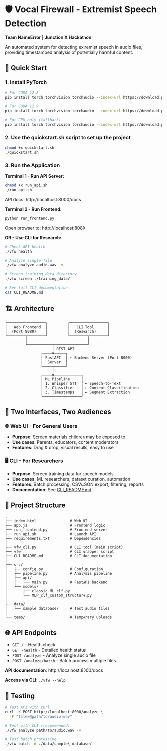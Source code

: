 # 🛡️ Vocal Firewall - Extremist Speech Detection

**Team NameError | Junction X Hackathon**

An automated system for detecting extremist speech in audio files, providing timestamped analysis of potentially harmful content.

## 🚀 Quick Start
### 1. Install PyTorch
```bash
# For CUDA 12.8
pip install torch torchvision torchaudio --index-url https://download.pytorch.org/whl/cu128

# For CUDA 12.9
pip install torch torchvision torchaudio --index-url https://download.pytorch.org/whl/cu129

# For CPU only (fallback)
pip install torch torchvision torchaudio --index-url https://download.pytorch.org/whl/cpu
```

### 2. Use the quickstart.sh script to set up the project
```bash
chmod +x quickstart.sh
./quickstart.sh
```

### 3. Run the Application

**Terminal 1 - Run API Server:**
```bash
chmod +x run_api.sh
./run_api.sh
```
API docs: http://localhost:8000/docs

**Terminal 2 - Run Frontend:**
```bash
python run_frontend.py
```
Open browser to: http://localhost:8080

**OR - Use CLI for Research:**
```bash
# Check API health
./vfw health

# Analyze single file
./vfw analyze audio.wav -v

# Screen training data directory
./vfw screen ./training_data/

# See full CLI documentation
cat CLI_README.md
```

## 🏗️ Architecture

```
┌─────────────────┐         ┌─────────────────┐
│   Web Frontend  │         │   CLI Tool      │
│  (Port 8080)    │         │  (Research)     │
└────────┬────────┘         └────────┬────────┘
         │                           │
         └───────────┬───────────────┘
                     │ REST API
                ┌────▼─────┐
                │ FastAPI  │ ← Backend Server (Port 8000)
                │  Server  │
                └────┬─────┘
                     │
                ┌────▼────────────┐
                │ ML Pipeline     │
                │ 1. Whisper STT  │ ← Speech-to-Text
                │ 2. Classifier   │ ← Content Classification
                │ 3. Timestamps   │ ← Segment Extraction
                └─────────────────┘
```

## 🎯 Two Interfaces, Two Audiences

### 🌐 Web UI - For General Users
- **Purpose**: Screen materials children may be exposed to
- **Use cases**: Parents, educators, content moderators
- **Features**: Drag & drop, visual results, easy to use

### 🖥️ CLI - For Researchers
- **Purpose**: Screen training data for speech models
- **Use cases**: ML researchers, dataset curation, automation
- **Features**: Batch processing, CSV/JSON export, filtering, reports
- **Documentation**: See [CLI_README.md](CLI_README.md)

## 📂 Project Structure

```
.
├── index.html               # Web UI
├── app.js                   # Frontend logic
├── run_frontend.py          # Frontend server
├── run_api.sh               # Launch API
├── requirements.txt         # Dependencies
│
├── vfw_cli.py               # CLI tool (main script)
├── vfw                      # CLI wrapper script
├── CLI_README.md            # CLI documentation
│
├── src/
│   ├── config.py            # Configuration
│   ├── pipeline.py          # Analysis pipeline
│   ├── api/
│   │   └── main.py          # FastAPI backend
│   └── models/
│       ├── classic_ML_clf.py
│       └── MLP_clf_custom_structure.py
│
├── data/
│   └── sample database/     # Test audio files
│
└── temp/                    # Temporary uploads
```

## 🌐 API Endpoints

- `GET /` - Health check
- `GET /health` - Detailed health status
- `POST /analyze` - Analyze single audio file
- `POST /analyze/batch` - Batch process multiple files

**API documentation**: http://localhost:8000/docs

**Access via CLI**: `./vfw --help`

## 🧪 Testing

```bash
# Test API with curl
curl -X POST http://localhost:8000/analyze \
  -F "file=@path/to/audio.wav"

# Test with CLI (recommended)
./vfw analyze path/to/audio.wav -v

# Test batch processing
./vfw batch -d ./data/sample\ database/
```
